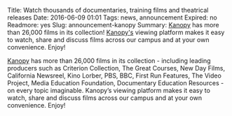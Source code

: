Title: Watch thousands of documentaries, training films and theatrical releases
Date: 2016-06-09 01:01 
Tags: news, announcement
Expired: no 
Readmore: yes
Slug: announcement-kanopy
Summary: <a href="https://bc.kanopystreaming.com/" target="_blank" rel="noopener">Kanopy</a> has more than 26,000 films in its collection!  <a href="https://bc.kanopystreaming.com/" target="_blank" rel="noopener">Kanopy's</a> viewing platform makes it easy to watch, share and discuss films across our campus and at your own convenience. Enjoy!

<a href="https://bc.kanopystreaming.com/" target="_blank" rel="noopener">Kanopy</a> has more than 26,000 films in its collection - including leading producers such as Criterion Collection, The Great Courses, New Day Films, California Newsreel, Kino Lorber, PBS, BBC, First Run Features, The Video Project, Media Education Foundation, Documentary Education Resources - on every topic imaginable. Kanopy’s viewing platform makes it easy to watch, share and discuss films across our campus and at your own convenience. Enjoy!